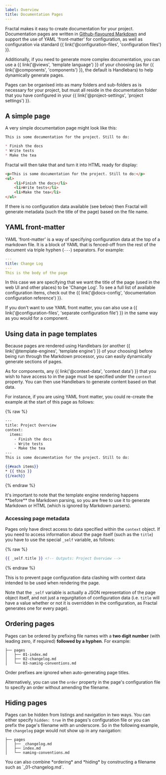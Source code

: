 ```yaml
---
label: Overview
title: Documentation Pages
---
```


Fractal makes it easy to create documentation for your project. Documentation pages are written in [Github-flavoured Markdown](https://guides.github.com/features/mastering-markdown/) and support the use of YAML 'front-matter' for configuration, as well as configuration via standard {{ link('@configuration-files', 'configuration files') }}.

Additionally, if you need to generate more complex documentation, you can use a {{ link('@views', 'template language') }} of your choosing (as for {{ link('@components', 'components') }}, the default is Handlebars) to help dynamically generate pages.

Pages can be organised into as many folders and sub-folders as is necessary for your project, but must all reside in the documentation folder that you have configured in your {{ link('@project-settings', 'project settings') }}.

## A simple page

A very simple documentation page might look like this:

```markdown
This is some documentation for the project. Still to do:

* Finish the docs
* Write tests
* Make the tea
```
Fractal will then take that and turn it into HTML ready for display:

```html
<p>This is some documentation for the project. Still to do:</p>
<ul>
    <li>Finish the docs</li>
    <li>Write tests</li>
    <li>Make the tea</li>
</ul>
```
If there is no configuration data available (see below) then Fractal will generate metadata (such the title of the page) based on the file name.

## YAML front-matter

YAML 'front-matter' is a way of specifying configuration data at the top of a markdown file. It is a block of YAML that is fenced-off from the rest of the document via triple hyphen (`---`) separators. For example:

```yaml
---
title: Change Log
---
This is the body of the page
```

In this case we are specifying that we want the title of the page (used in the web UI and other places) to be 'Change Log'. To see a full list of available configuration items, check out the {{ link('@docs-config', 'documentation configuration reference') }}.

If you don't want to use YAML front matter, you can also use a {{ link('@configuration-files', 'separate configuration file') }} in the same way as you would for a component.

## Using data in page templates

Because pages are rendered using Handlebars (or another {{ link('@template-engines', 'template engine') }} of your choosing) before being run through the Markdown processor, you can easily dynamically generate sections of pages.

As for components, any {{ link('@context-data', 'context data') }} that you wish to have access to in the page must be specified under the `context` property. You can then use Handlebars to generate content based on that data.

For instance, if you are using YAML front matter, you could re-create the example at the start of this page as follows:

{% raw %}

```handlebars
---
title: Project Overview
context:
  items:
    - Finish the docs
    - Write tests
    - Make the tea
---
This is some documentation for the project. Still to do:

{{#each items}}
* {{ this }}
{{/each}}
```

{% endraw %}

<div class="Note Note--callout">
It's important to note that the template engine rendering happens **before** the Markdown parsing, so you are free to use it to generate Markdown or HTML (which is ignored by Markdown parsers).
</div>

### Accessing page metadata

Pages only have direct access to data specified within the `context` object. If you need to access information about the page itself (such as the `title`) you have to use the special `_self` variable, as follows:

{% raw %}
```handlebars
{{ _self.title }} <!-- Outputs: Project Overview -->
```
{% endraw %}

This is to prevent page configuration data clashing with context data intended to be used when rendering the page.

Note that the `_self` variable is actually a JSON representation of the page object itself, and not just a regurgitation of configuration data (i.e. `title` will have a value whether or not it is overridden in the configuration, as Fractal generates one for every page).

## Ordering pages

Pages can be ordered by prefixing file names with a **two digit number** (with leading zero, if required) **followed by a hyphen**. For example:

```tree
├── pages
│   ├── 01-index.md
│   ├── 02-changelog.md
│   └── 03-naming-conventions.md
```

Order prefixes are ignored when auto-generating page titles.

Alternatively, you can use the `order` property in the page's configuration file to specify an order without amending the filename.

## Hiding pages

Pages can be hidden from listings and navigation in two ways. You can either specify `hidden: true` in the pages's configuration file or you can prefix the page's filename with an underscore. So in the following example, the `changelog` page would not show up in any navigation:

```tree
├── pages
│   ├── _changelog.md
│   ├── index.md
│   └── naming-conventions.md
```

<div class="Note Note--callout">
You can also combine *ordering* and *hiding* by constructing a filename such as `_01-changelog.md`.
</div>
